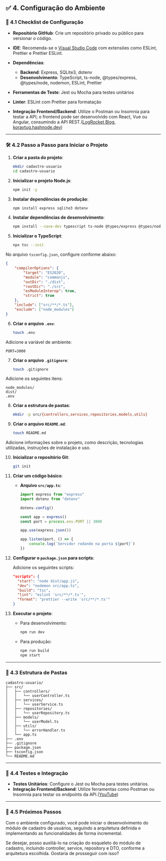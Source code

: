 ## ✅ 4. Configuração do Ambiente

### 🔧 4.1 Checklist de Configuração

-   **Repositório GitHub**: Crie um repositório privado ou público para versionar o código.
-   **IDE**: Recomenda-se o [Visual Studio Code](https://code.visualstudio.com/) com extensões como ESLint, Prettier e Prettier ESLint.
-   **Dependências**:

    -   **Backend**: Express, SQLite3, dotenv
    -   **Desenvolvimento**: TypeScript, ts-node, @types/express, @types/node, nodemon, ESLint, Prettier

-   **Ferramentas de Teste**: Jest ou Mocha para testes unitários
-   **Linter**: ESLint com Prettier para formatação
-   **Integração Frontend/Backend**: Utilize o Postman ou Insomnia para testar a API; o frontend pode ser desenvolvido com React, Vue ou Angular, consumindo a API REST.([LogRocket Blog][1], [koraytug.hashnode.dev][2])

---

### 🛠️ 4.2 Passo a Passo para Iniciar o Projeto

1. **Criar a pasta do projeto**:

    ```bash
    mkdir cadastro-usuario
    cd cadastro-usuario
    ```

2. **Inicializar o projeto Node.js**:

    ```bash
    npm init -y
    ```

3. **Instalar dependências de produção**:

    ```bash
    npm install express sqlite3 dotenv
    ```

4. **Instalar dependências de desenvolvimento**:

    ```bash
    npm install --save-dev typescript ts-node @types/express @types/node nodemon eslint prettier
    ```

5. **Inicializar o TypeScript**:

    ```bash
    npx tsc --init
    ```

No arquivo `tsconfig.json`, configure conforme abaixo:

```json
{
    "compilerOptions": {
        "target": "ES2020",
        "module": "commonjs",
        "outDir": "./dist",
        "rootDir": "./src",
        "esModuleInterop": true,
        "strict": true
    },
    "include": ["src/**/*.ts"],
    "exclude": ["node_modules"]
}
```

6. **Criar o arquivo `.env`**:

    ```bash
    touch .env
    ```

Adicione a variável de ambiente:

```
PORT=3000
```

7. **Criar o arquivo `.gitignore`**:

    ```bash
    touch .gitignore
    ```

Adicione os seguintes itens:

```
node_modules/
dist/
.env
```

8. **Criar a estrutura de pastas**:

    ```bash
    mkdir -p src/{controllers,services,repositories,models,utils}
    ```

9. **Criar o arquivo `README.md`**:

    ```bash
    touch README.md
    ```

Adicione informações sobre o projeto, como descrição, tecnologias utilizadas, instruções de instalação e uso.

10. **Inicializar o repositório Git**:

    ```bash
    git init
    ```

11. **Criar um código básico**:

    -   **Arquivo `src/app.ts`**:

        ```typescript
        import express from "express"
        import dotenv from "dotenv"

        dotenv.config()

        const app = express()
        const port = process.env.PORT || 3000

        app.use(express.json())

        app.listen(port, () => {
            console.log(`Servidor rodando na porta ${port}`)
        })
        ```

12. **Configurar o `package.json` para scripts**:

    Adicione os seguintes scripts:

    ```json
    "scripts": {
      "start": "node dist/app.js",
      "dev": "nodemon src/app.ts",
      "build": "tsc",
      "lint": "eslint 'src/**/*.ts'",
      "format": "prettier --write 'src/**/*.ts'"
    }
    ```

13. **Executar o projeto**:

    -   Para desenvolvimento:

        ```bash
        npm run dev
        ```

    -   Para produção:

        ```bash
        npm run build
        npm start
        ```

---

### 📂 4.3 Estrutura de Pastas

```plaintext
cadastro-usuario/
├── src/
│   ├── controllers/
│   │   └── userController.ts
│   ├── services/
│   │   └── userService.ts
│   ├── repositories/
│   │   └── userRepository.ts
│   ├── models/
│   │   └── userModel.ts
│   ├── utils/
│   │   └── errorHandler.ts
│   └── app.ts
├── .env
├── .gitignore
├── package.json
├── tsconfig.json
└── README.md
```

---

### 🧪 4.4 Testes e Integração

-   **Testes Unitários**: Configure o Jest ou Mocha para testes unitários.
-   **Integração Frontend/Backend**: Utilize ferramentas como Postman ou Insomnia para testar os endpoints da API.([YouTube][3])

---

### 🎯 4.5 Próximos Passos

Com o ambiente configurado, você pode iniciar o desenvolvimento do módulo de cadastro de usuários, seguindo a arquitetura definida e implementando as funcionalidades de forma incremental.

Se desejar, posso auxiliá-lo na criação do esqueleto do módulo de cadastro, incluindo controller, service, repository e DTO, conforme a arquitetura escolhida. Gostaria de prosseguir com isso?

[1]: https://blog.logrocket.com/express-typescript-node/?utm_source=chatgpt.com "How to set up TypeScript with Node.js and Express - LogRocket Blog"
[2]: https://koraytug.hashnode.dev/implementing-sqlite3-with-nodejs-and-typescript?utm_source=chatgpt.com "Implementing SQLite3 with Node.js and TypeScript"
[3]: https://www.youtube.com/watch?pp=ygUGI25wa2d3&v=H91aqUHn8sE&utm_source=chatgpt.com "How to Setup Node.js with TypeScript in 2023 - YouTube"
